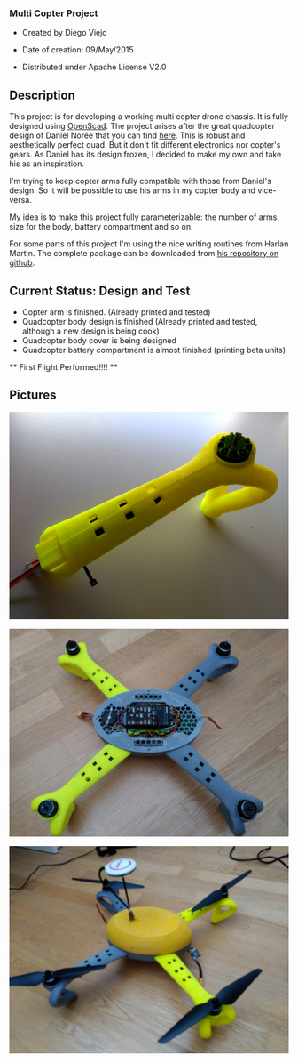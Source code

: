 ### Multi Copter Project ###

* Created by Diego Viejo

* Date of creation: 09/May/2015

* Distributed under Apache License V2.0

## Description ##

This project is for developing a working multi copter drone chassis. It is fully designed using [OpenScad](http://www.openscad.org "OpenScad"). The project arises after the great quadcopter design of Daniel Norée that you can find [here](http://www.thingiverse.com/thing:793425 "here"). This is robust and aesthetically perfect quad. But it don't fit different electronics nor copter's gears. As Daniel has its design frozen, I decided to make my own and take his as an inspiration. 

I'm trying to keep copter arms fully compatible with those from Daniel's design. So it will be possible to use his arms in my copter body and vice-versa.

My idea is to make this project fully parameterizable: the number of arms, size for the body, battery compartment and so on. 

For some parts of this project I'm using the nice writing routines from Harlan Martin. The complete package can be downloaded from [his repository on github](https://github.com/rohieb/Write.scad "writescad").

## Current Status: Design and Test

* Copter arm is finished. (Already printed and tested)
* Quadcopter body design is finished (Already printed and tested, although a new design is being cook)
* Quadcopter body cover is being designed
* Quadcopter battery compartment is almost finished (printing beta units)

** First Flight Performed!!!! **

## Pictures

![copter arm mounted](Images/copterArm(Beta).jpg "copter arm")

![main frame mounted](Images/IMG_20150619_130345.jpg "main frame and arms")

![complete copter V1](Images/IMG_20150619_134711.jpg "main frame and arms")
